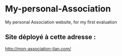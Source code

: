 # My-personal-Association
My personal Association website, for my first evaluation

## Site déployé à cette adresse : 
http://mon-association-ilan.com/
